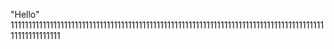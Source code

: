 "Hello" 
111111111111111111111111111111111111111111111111111111111111111111111111111111111111111111111111111111